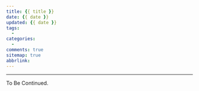 ```yaml
---
title: {{ title }}
date: {{ date }}
updated: {{ date }}
tags:
  - 
categories:
  - 
comments: true
sitemap: true
abbrlink:
---
```


<!-- more -->

---

To Be Continued.

<!-- Q.E.D. -->